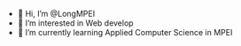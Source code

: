 - 👋 Hi, I’m @LongMPEI
- 👀 I’m interested in Web develop
- 🌱 I’m currently learning Applied Computer Science in MPEI

<!---
LongMPEI/LongMPEI is a ✨ special ✨ repository because its `README.md` (this file) appears on your GitHub profile.
You can click the Preview link to take a look at your changes.
--->
